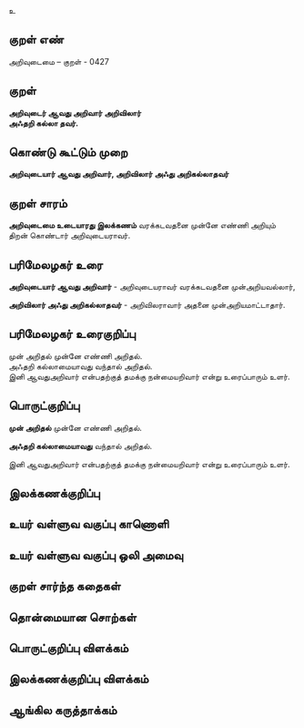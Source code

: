உ

## குறள் எண் 

அறிவுடைமை – குறள் - 0427  

## குறள் 

**அறிவுடைர் ஆவது அறிவார் அறிவிலார்  
அஃதறி கல்லா தவர்.**

## கொண்டு கூட்டும் முறை

**அறிவுடையார் ஆவது அறிவார், அறிவிலார் அஃது அறிகல்லாதவர்**

## குறள் சாரம் 

**அறிவுடைமை உடையாரது இலக்கணம்**
வரக்கடவதனை முன்னே எண்ணி அறியும் திறன் கொண்டார் அறிவுடையராவர்.  

## பரிமேலழகர் உரை

**அறிவுடையார் ஆவது அறிவார்** - அறிவுடையராவர் வரக்கடவதனை முன்அறியவல்லார்,  

**அறிவிலார் அஃது அறிகல்லாதவர்** - அறிவிலராவார் அதனை முன்அறியமாட்டாதார். 

## பரிமேலழகர் உரைகுறிப்பு   

முன் அறிதல் முன்னே எண்ணி அறிதல்.  
அஃதறி கல்லாமையாவது வந்தால் அறிதல்.  
இனி ஆவதுஅறிவார் என்பதற்குத் தமக்கு நன்மையறிவார் என்று உரைப்பாரும் உளர்.    

## பொருட்குறிப்பு 

**முன் அறிதல்** முன்னே எண்ணி அறிதல்.  

**அஃதறி கல்லாமையாவது** வந்தால் அறிதல்.  

இனி ஆவதுஅறிவார் என்பதற்குத் தமக்கு நன்மையறிவார் என்று உரைப்பாரும் உளர்.     

## இலக்கணக்குறிப்பு  


## உயர் வள்ளுவ வகுப்பு காணொளி


## உயர் வள்ளுவ வகுப்பு ஒலி அமைவு 

 
## குறள் சார்ந்த கதைகள் 


## தொன்மையான சொற்கள்


## பொருட்குறிப்பு விளக்கம்


## இலக்கணக்குறிப்பு விளக்கம்


## ஆங்கில கருத்தாக்கம் 


